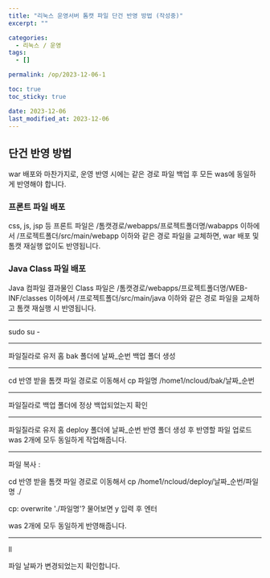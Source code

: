 ```yaml
---
title: "리눅스 운영서버 톰캣 파일 단건 반영 방법 (작성중)"
excerpt: ""

categories:
  - 리눅스 / 운영
tags:
  - []

permalink: /op/2023-12-06-1

toc: true
toc_sticky: true

date: 2023-12-06
last_modified_at: 2023-12-06
---
```


## 단건 반영 방법

war 배포와 마찬가지로, 운영 반영 시에는 같은 경로 파일 백업 후 모든 was에 동일하게 반영해야 합니다.

### 프론트 파일 배포
css, js, jsp 등 프론트 파일은 /톰캣경로/webapps/프로젝트폴더명/wabapps 이하에서 /프로젝트폴더/src/main/webapp 이하와 같은 경로 파일을 교체하면, war 배포 및 톰캣 재실행 없이도 반영됩니다.

### Java Class 파일 배포
Java 컴파일 결과물인 Class 파일은 /톰캣경로/webapps/프로젝트폴더명/WEB-INF/classes 이하에서 /프로젝트폴더/src/main/java 이하와 같은 경로 파일을 교체하고 톰캣 재실행 시 반영됩니다.

---





sudo su -

---------------

파일질라로 유저 홈 bak 폴더에 날짜_순번 백업 폴더 생성

---------------

cd 반영 받을 톰캣 파일 경로로 이동해서
cp 파일명 /home1/ncloud/bak/날짜_순번

---------------

파일질라로 백업 폴더에 정상 백업되었는지 확인

---------------

파일질라로 유저 홈 deploy 폴더에 날짜_순번 반영 폴더 생성 후 반영할 파일 업로드
was 2개에 모두 동일하게 작업해줍니다.

---------------

파일 복사 : 

cd 반영 받을 톰캣 파일 경로로 이동해서
cp /home1/ncloud/deploy/날짜_순번/파일명 ./

cp: overwrite './파일명'?
물어보면 y 입력 후 엔터

was 2개에 모두 동일하게 반영해줍니다.

---------------

ll

파일 날짜가 변경되었는지 확인합니다.
